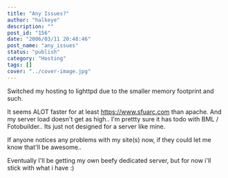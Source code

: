```yaml
---
title: "Any Issues?"
author: "halkeye"
description: ""
post_id: "156"
date: "2006/03/11 20:48:46"
post_name: "any_issues"
status: "publish"
category: "Hosting"
tags: []
cover: "../cover-image.jpg"
---
```


Switched my hosting to lighttpd due to the smaller memory footprint and such.

It seems ALOT faster for at least https://www.sfuarc.com than apache. And my server load doesn't get as high.. I'm prettty sure it has todo with BML / Fotobuilder.. Its just not designed for a server like mine.

If anyone notices any problems with my site(s) now, if they could let me know that'll be awesome..

Eventually I'll be getting my own beefy dedicated server, but for now i'll stick with what i have :)
